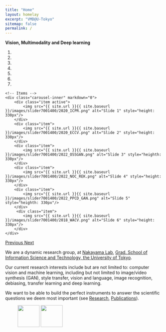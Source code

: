 ```yaml
---
title: "Home"
layout: homelay
excerpt: "VMD@U-Tokyo"
sitemap: false
permalink: /
---
```


**Vision, Multimodality and Deep learning**


<div markdown="0" id="carousel" class="carousel slide" data-ride="carousel" data-interval="4000" data-pause="hover" >
    <!-- Menu -->
    <ol class="carousel-indicators">
        <li data-target="#carousel" data-slide-to="0" class="active"></li>
        <li data-target="#carousel" data-slide-to="1"></li>
        <li data-target="#carousel" data-slide-to="2"></li>
        <li data-target="#carousel" data-slide-to="3"></li>
        <li data-target="#carousel" data-slide-to="4"></li>
        <li data-target="#carousel" data-slide-to="5"></li>
        <li data-target="#carousel" data-slide-to="6"></li>
    </ol>

    <!-- Items -->
    <div class="carousel-inner" markdown="0">
        <div class="item active">
            <img src="{{ site.url }}{{ site.baseurl }}/images/slider7001400/2020_ICPR.png" alt="Slide 1" style="height: 330px"/>
        </div>
        <div class="item">
            <img src="{{ site.url }}{{ site.baseurl }}/images/slider7001400/2020_ECCV.png" alt="Slide 2" style="height: 330px"/>
        </div>
        <div class="item">
            <img src="{{ site.url }}{{ site.baseurl }}/images/slider7001400/2022_OSSGAN.png" alt="Slide 3" style="heighth: 330px"/>
        </div>
        <div class="item">
            <img src="{{ site.url }}{{ site.baseurl }}/images/slider7001400/2022_NOC_REK.png" alt="Slide 4" style="height: 330px"/>
        </div>
        <div class="item">
            <img src="{{ site.url }}{{ site.baseurl }}/images/slider7001400/2022_PPCD_GAN.png" alt="Slide 5" style="heighth: 330px"/>
        </div>       
         <div class="item">
            <img src="{{ site.url }}{{ site.baseurl }}/images/slider7001400/2018_WACV.png" alt="Slide 6" style="height: 330px"/>
        </div>
    </div>
  <a class="left carousel-control" href="#carousel" role="button" data-slide="prev">
    <span class="glyphicon glyphicon-chevron-left" aria-hidden="true"></span>
    <span class="sr-only">Previous</span>
  </a>
  <a class="right carousel-control" href="#carousel" role="button" data-slide="next">
    <span class="glyphicon glyphicon-chevron-right" aria-hidden="true"></span>
    <span class="sr-only">Next</span>
  </a>
</div>


We are a dynamic research group, at [Nakayama Lab](http://www.nlab.ci.i.u-tokyo.ac.jp/index-e.html), [Grad. School of Information Science and Technology, the University of Tokyo](https://www.i.u-tokyo.ac.jp/index_e.shtml).

Our current research interests include but are not limited to: 
computer vision and machine learning, including but not limited to image/video synthesis (GAN), style transfer,  vision and language, image recognition, debiasing, transfer learning and deep learning.

We want to be able to build the perfect instruments to answer the scientific questions we deem most important (see [Research](research), [Publications](publications)). 

<!--
**We are  looking for passionate new PhD students, Postdocs, and Master students to join the team** [(more info)]({{ site.url }}{{ site.baseurl }}/vacancies) **!**
-->



<figure class="fourth">
  <img src="{{ site.url }}{{ site.baseurl }}/images/logopic/Utokyo.png" style="width: 70px">
  <img src="{{ site.url }}{{ site.baseurl }}/images/logopic/UtokyoG.png" style="width: 70px">
<!--   <img src="{{ site.url }}{{ site.baseurl }}/images/logopic/kyotoU.png" style="width: 70px">
  <img src="{{ site.url }}{{ site.baseurl }}/images/logopic/kyotoUG.png" style="width: 70px"> -->
</figure>
